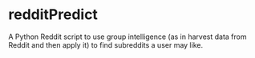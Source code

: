 # redditPredict
A Python Reddit script to use group intelligence (as in harvest data from Reddit and then apply it) to find subreddits a user may like. 
